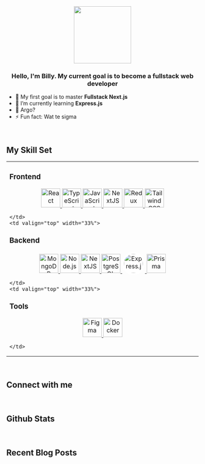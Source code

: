 <div align="center">
  <img src="https://64.media.tumblr.com/b011e7ee16c74dbbe65c880b6d08a67f/3ef557d02cf9c757-30/s400x600/a4cb86fa8637906c4323e5bf0e9766917d20fcb5.jpg" height="150" width="150" />
</div>

### <div align="center">Hello, I'm Billy. My current goal is to become a fullstack web developer</div>

- 🔭 My first goal is to master **Fullstack Next.js**  
- 🌱 I’m currently learning **Express.js**  
- 🤔 Argo?  
- ⚡ Fun fact: Wat te sigma

<br/>

## My Skill Set

<table>
  <tr>
    <td valign="top" width="33%">

### Frontend
<div align="center">
  <a href="https://reactjs.org/" target="_blank">
    <img src="https://profilinator.rishav.dev/skills-assets/react-original-wordmark.svg" alt="React" height="50" />
  </a>
  <a href="https://www.typescriptlang.org/" target="_blank">
    <img src="https://profilinator.rishav.dev/skills-assets/typescript-original.svg" alt="TypeScript" height="50" />
  </a>
  <a href="https://www.javascript.com/" target="_blank">
    <img src="https://profilinator.rishav.dev/skills-assets/javascript-original.svg" alt="JavaScript" height="50" />
  </a>
  <a href="https://nextjs.org/" target="_blank">
    <img src="https://profilinator.rishav.dev/skills-assets/nextjs.png" alt="NextJS" height="50" />
  </a>
  <a href="https://redux.js.org/" target="_blank">
    <img src="https://profilinator.rishav.dev/skills-assets/redux-original.svg" alt="Redux" height="50" />
  </a>
  <a href="https://www.tailwindcss.com/" target="_blank">
    <img src="https://profilinator.rishav.dev/skills-assets/tailwindcss.svg" alt="Tailwind CSS" height="50" />
  </a>
</div>

    </td>
    <td valign="top" width="33%">

### Backend
<div align="center">
  <a href="https://www.mongodb.com/" target="_blank">
    <img src="https://profilinator.rishav.dev/skills-assets/mongodb-original-wordmark.svg" alt="MongoDB" height="50" />
  </a>
  <a href="https://nodejs.org/" target="_blank">
    <img src="https://profilinator.rishav.dev/skills-assets/nodejs-original-wordmark.svg" alt="Node.js" height="50" />
  </a>
  <a href="https://nextjs.org/" target="_blank">
    <img src="https://profilinator.rishav.dev/skills-assets/nextjs.png" alt="NextJS" height="50" />
  </a>
  <a href="https://www.postgresql.org/" target="_blank">
    <img src="https://profilinator.rishav.dev/skills-assets/postgresql-original-wordmark.svg" alt="PostgreSQL" height="50" />
  </a>
  <a href="https://expressjs.com/" target="_blank">
    <img src="https://upload.wikimedia.org/wikipedia/commons/8/88/Status_iucn_EX_icon.svg" alt="Express.js" height="50" style="border-radius:50%; background-color:white; padding:5px;" />
  </a>
  <a href="https://www.prisma.io/" target="_blank">
    <img src="https://cdn.jsdelivr.net/gh/devicons/devicon/icons/prisma/prisma-original.svg" alt="Prisma" height="50" />
  </a>
</div>

    </td>
    <td valign="top" width="33%">

### Tools
<div align="center">
  <a href="https://www.figma.com/" target="_blank">
    <img src="https://cdn.jsdelivr.net/gh/devicons/devicon/icons/figma/figma-original.svg" alt="Figma" height="50" />
  </a>
  <a href="https://www.docker.com/" target="_blank">
    <img src="https://cdn.jsdelivr.net/gh/devicons/devicon/icons/docker/docker-original.svg" alt="Docker" height="50" />
  </a>
</div>

    </td>
  </tr>
</table>

<br/>

## Connect with me

<!-- Your social links -->

<br/>

## Github Stats

<!-- Your GitHub stats cards -->

<br/>

## Recent Blog Posts

<!-- Your blog post links -->
